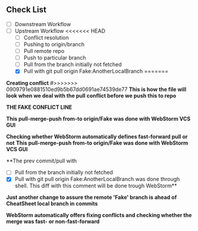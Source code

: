 ## Check List 
- [ ] Downstream Workflow
- [ ] Upstream Workflow
<<<<<<< HEAD
    - [ ] Conflict resolution
    - [ ] Pushing to origin/branch
    - [ ] Pull remote repo
    - [ ] Push to particular branch
    - [ ] Pull from the branch initially not fetched
    - [x] Pull with git pull origin Fake:AnotherLocalBranch
=======

**Creating conflict**
#>>>>>>> 0909791e0881510ed9b5b67dd0691ae74539de77
**This is how the file will look when we deal with the pull conflict before we push this to repo**

**THE FAKE CONFLICT LINE**

**This pull-merge-push from-to origin/Fake was done with WebStorm VCS GUI**
 
 
**Checking whether WebStorm automatically defines fast-forward pull or not** 
**This pull-merge-push from-to origin/Fake was done with WebStorm VCS GUI** 

**The prev commit/pull with  
   - [ ] Pull from the branch initially not fetched
   - [x] Pull with git pull origin Fake:AnotherLocalBranch
   was done through shell. This diff with this comment will be done trough WebStorm**
   
**Just another change to assure the remote 'Fake' branch is ahead of CheatSheet local branch in commits**
   
**WebStorm automatically offers fixing conflicts and checking whether the merge was fast- or non-fast-forward**   
